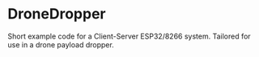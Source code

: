 # DroneDropper
Short example code for a Client-Server ESP32/8266 system. Tailored for use in a drone payload dropper.
